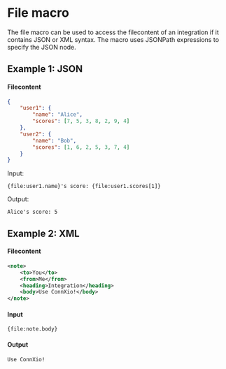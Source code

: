 
# File macro


The file macro can be used to access the filecontent of an integration if it contains JSON or XML syntax. The macro uses JSONPath expressions to specify the JSON node. 

## Example 1: JSON

#### Filecontent
```json
{
    "user1": {
        "name": "Alice",
        "scores": [7, 5, 3, 8, 2, 9, 4]
    },
    "user2": {
        "name": "Bob",
        "scores": [1, 6, 2, 5, 3, 7, 4]
    }
}
```

Input:
```
{file:user1.name}'s score: {file:user1.scores[1]}
```

Output:
```
Alice's score: 5
```

## Example 2: XML

#### Filecontent
```xml
<note>
    <to>You</to>
    <from>Me</from>
    <heading>Integration</heading>
    <body>Use ConnXio!</body>
</note>
```

#### Input
```
{file:note.body}
```

#### Output
```
Use ConnXio!
```